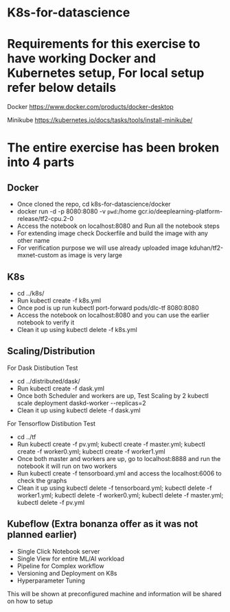 # K8s-for-datascience

# Requirements for this exercise to have working Docker and Kubernetes setup, For local setup refer below details

Docker https://www.docker.com/products/docker-desktop 

Minikube https://kubernetes.io/docs/tasks/tools/install-minikube/

# The entire exercise has been broken into 4 parts
## Docker
 - Once cloned the repo, cd k8s-for-datascience/docker
 - docker run -d -p 8080:8080 -v `pwd`:/home gcr.io/deeplearning-platform-release/tf2-cpu.2-0
 - Access the notebook on localhost:8080 and Run all the notebook steps
 - For extending image check Dockerfile and build the image with any other name
 - For verification purpose we will use already uploaded image kduhan/tf2-mxnet-custom as image is very large
## K8s
  - cd ../k8s/
  - Run kubectl create -f k8s.yml
  - Once pod is up run kubectl port-forward pods/dlc-tf 8080:8080
  - Access the notebook on localhost:8080 and you can use the earlier notebook to verify it
  - Clean it up using kubectl delete -f k8s.yml
  
## Scaling/Distribution
For Dask Distibution Test
  - cd ../distributed/dask/
  - Run kubectl create -f dask.yml
  - Once both Scheduler and workers are up, Test Scaling by 2 kubectl scale deployment daskd-worker --replicas=2
  - Clean it up using kubectl delete -f dask.yml
  
For Tensorflow Distibution Test
  - cd ../tf
  - Run kubectl create -f pv.yml; kubectl create -f master.yml; kubectl create -f worker0.yml; kubectl create -f worker1.yml
  - Once both master and workers are up, go to localhost:8888 and run the notebook it will run on two workers
  - Run kubectl create -f tensorboard.yml and access the localhost:6006 to check the graphs
  - Clean it up using kubectl delete -f tensorboard.yml; kubectl delete -f worker1.yml; kubectl delete -f worker0.yml; kubectl delete -f master.yml; kubectl delete -f pv.yml

## Kubeflow (Extra bonanza offer as it was not planned earlier)
  - Single Click Notebook server
  - Single View for entire ML/AI workload
  - Pipeline for Complex workflow
  - Versioning and Deployment on K8s
  - Hyperparameter Tuning
  
 This will be shown at preconfigured machine and information will be shared on how to setup
  
